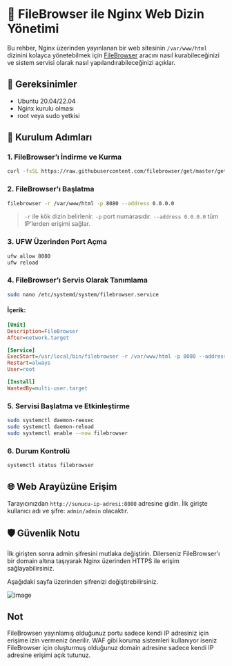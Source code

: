 # 📂 FileBrowser ile Nginx Web Dizin Yönetimi

Bu rehber, Nginx üzerinden yayınlanan bir web sitesinin `/var/www/html` dizinini kolayca yönetebilmek için [FileBrowser](https://filebrowser.org/) aracını nasıl kurabileceğinizi ve sistem servisi olarak nasıl yapılandırabileceğinizi açıklar.

## 🧰 Gereksinimler

- Ubuntu 20.04/22.04
- Nginx kurulu olması
- root veya sudo yetkisi

## 🔧 Kurulum Adımları

### 1. FileBrowser’ı İndirme ve Kurma

```bash
curl -fsSL https://raw.githubusercontent.com/filebrowser/get/master/get.sh | bash
```

### 2. FileBrowser'ı Başlatma

```bash
filebrowser -r /var/www/html -p 8080 --address 0.0.0.0
```

> `-r` ile kök dizin belirlenir. `-p` port numarasıdır. `--address 0.0.0.0` tüm IP’lerden erişimi sağlar.

### 3. UFW Üzerinden Port Açma

```bash
ufw allow 8080
ufw reload
```

### 4. FileBrowser’ı Servis Olarak Tanımlama

```bash
sudo nano /etc/systemd/system/filebrowser.service
```

#### İçerik:

```ini
[Unit]
Description=FileBrowser
After=network.target

[Service]
ExecStart=/usr/local/bin/filebrowser -r /var/www/html -p 8080 --address 0.0.0.0
Restart=always
User=root

[Install]
WantedBy=multi-user.target
```

### 5. Servisi Başlatma ve Etkinleştirme

```bash
sudo systemctl daemon-reexec
sudo systemctl daemon-reload
sudo systemctl enable --now filebrowser
```

### 6. Durum Kontrolü

```bash
systemctl status filebrowser
```

## 🌐 Web Arayüzüne Erişim

Tarayıcınızdan `http://sunucu-ip-adresi:8080` adresine gidin. İlk girişte kullanıcı adı ve şifre: `admin/admin` olacaktır.

## 🛡️ Güvenlik Notu

İlk girişten sonra admin şifresini mutlaka değiştirin. Dilerseniz FileBrowser'ı bir domain altına taşıyarak Nginx üzerinden HTTPS ile erişim sağlayabilirsiniz.

Aşağıdaki sayfa üzerinden şifrenizi değiştirebilirsiniz.

![image](https://github.com/user-attachments/assets/10bd4ebe-4b73-4cc4-890c-055c0292d5f8)


## Not

FileBrowserı yayınlamış olduğunuz portu sadece kendi IP adresiniz için erişime izin vermeniz önerilir. WAF gibi koruma sistemleri kullanıyor iseniz FileBrowser için oluşturmuş olduğunuz domain adresine sadece kendi IP adresine erişimi açık tutunuz.
